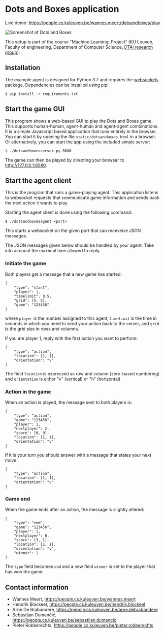 Dots and Boxes application
==========================

Live demo: https://people.cs.kuleuven.be/wannes.meert/dotsandboxes/play

![Screenshot of Dots and Boxes](https://people.cs.kuleuven.be/wannes.meert/dotsandboxes/screenshot.png?v=2)

This setup is part of the course "Machine Learning: Project" (KU Leuven,
Faculty of engineering, Department of Computer Science,
[DTAI research group](https://dtai.cs.kuleuven.be)).


Installation
------------

The example agent is designed for Python 3.7 and requires the
[websockets](https://websockets.readthedocs.io) package. Dependencies can be
installed using pip:

    $ pip install -r requirements.txt


Start the game GUI
------------------

This program shows a web-based GUI to play the Dots and Boxes
game. This supports human-human, agent-human and agent-agent combinations.
It is a simple Javascript based application that runs entirely in the browser.
You can start it by opening the file `static/dotsandboxes.html` in a browser.
Or alternatively, you can start the app using the included simple server:

    $ ./dotsandboxesserver.py 8080

The game can then be played by directing your browser to http://127.0.0.1:8080.


Start the agent client
----------------------

This is the program that runs a game-playing agent. This application listens
to websocket requests that communicate game information and sends back the next
action it wants to play.

Starting the agent client is done using the following command:

    $ ./dotsandboxesagent <port>

This starts a websocket on the given port that can receveive JSON messages.

The JSON messages given below should be handled by your agent.
Take into account the maximal time allowed to reply.

### Initiate the game

Both players get a message that a new game has started:

    {
        "type": "start",
        "player": 1,
        "timelimit", 0.5,
        "grid": [5, 5],
        "game": "123456"
    }

where `player` is the number assigned to this agent, `timelimit` is the
time in seconds in which you need to send your action back to the server,
and `grid` is the grid size in rows and columns.

If you are player 1, reply with the first action you want to perform:

    {
        "type": "action",
        "location": [1, 1],
        "orientation": "v"
    }

The field `location` is expressed as row and column (zero-based numbering) and
`orientation` is either "v" (vertical) or "h" (horizontal).


### Action in the game

When an action is played, the message sent to both players is:

    {
        "type": "action",
        "game": "123456",
        "player": 1,
        "nextplayer": 2,
        "score": [0, 0],
        "location": [1, 1],
        "orientation": "v"
    }


If it is your turn you should answer with a message that states your next
move:

    {
        "type": "action",
        "location": [1, 1],
        "orientation": "v"
    }


### Game end

When the game ends after an action, the message is slightly altered:

    {
        "type": "end",
        "game": "123456",
        "player": 1,
        "nextplayer": 0,
        "score": [3, 1],
        "location": [1, 1],
        "orientation": "v",
        "winner": 1
    }

The `type` field becomes `end` and a new field `winner` is set to the player
that has won the game.


Contact information
-------------------

- Wannes Meert,        https://people.cs.kuleuven.be/wannes.meert
- Hendrik Blockeel,    https://people.cs.kuleuven.be/hendrik.blockeel
- Arne De Brabandere,  https://people.cs.kuleuven.be/arne.debrabandere
- Sebastijan Dumančić, https://people.cs.kuleuven.be/sebastijan.dumancic
- Pieter Robberechts,  https://people.cs.kuleuven.be/pieter.robberechts

